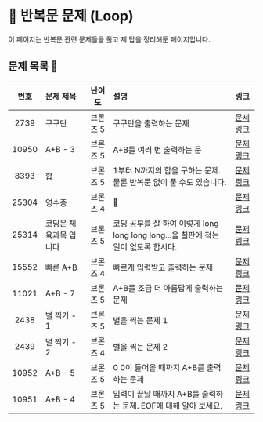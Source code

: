 # 🔁 반복문 문제 (Loop) 

이 페이지는 반복문 관련 문제들을 풀고 제 답을 정리해둔 페이지입니다.

##  문제 목록 📝

| 번호  | 문제 제목                  | 난이도    | 설명 | 링크                            |
|:-----:|:---------------------------|:---------:|:---|:-----------------------------|
| 2739  | 구구단                       | 브론즈 5      |구구단을 출력하는 문제| [문제 링크](https://www.acmicpc.net/problem/2739)  |
| 10950 | A+B - 3                      | 브론즈 5      |A+B를 여러 번 출력하는 문| [문제 링크](https://www.acmicpc.net/problem/10950) |
| 8393  | 합                           | 브론즈 5      |1부터 N까지의 합을 구하는 문제. 물론 반복문 없이 풀 수도 있습니다.| [문제 링크](https://www.acmicpc.net/problem/8393)  |
| 25304 | 영수증                        | 브론즈 4      |💸| [문제 링크](https://www.acmicpc.net/problem/25304) |
| 25314 | 코딩은 체육과목 입니다         | 브론즈 5      |코딩 공부를 잘 하여 이렇게 long long long long...을 칠판에 적는 일이 없도록 합시다.| [문제 링크](https://www.acmicpc.net/problem/25314) |
| 15552 | 빠른 A+B                     | 브론즈 4      |빠르게 입력받고 출력하는 문제| [문제 링크](https://www.acmicpc.net/problem/15552) |
| 11021 | A+B - 7                       | 브론즈 5      |A+B를 조금 더 아름답게 출력하는 문제| [문제 링크](https://www.acmicpc.net/problem/11021) |
| 2438  | 별 찍기 - 1                   | 브론즈 5      |별을 찍는 문제 1| [문제 링크](https://www.acmicpc.net/problem/2438)  |
| 2439  | 별 찍기 - 2                   | 브론즈 4      |별을 찍는 문제 2| [문제 링크](https://www.acmicpc.net/problem/2439)  |
| 10952 | A+B - 5                      | 브론즈 5      |0 0이 들어올 때까지 A+B를 출력하는 문제| [문제 링크](https://www.acmicpc.net/problem/10952)  |
| 10951 | A+B - 4                      | 브론즈 5      |입력이 끝날 때까지 A+B를 출력하는 문제. EOF에 대해 알아 보세요.| [문제 링크](https://www.acmicpc.net/problem/10951)  |
